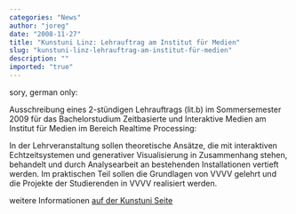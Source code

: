 ```yaml
---
categories: "News"
author: "joreg"
date: "2008-11-27"
title: "Kunstuni Linz: Lehrauftrag am Institut für Medien"
slug: "kunstuni-linz-lehrauftrag-am-institut-für-medien"
description: ""
imported: "true"
---
```



sory, german only:

Ausschreibung eines 2-stündigen Lehrauftrags (lit.b) im Sommersemester 2009 für das Bachelorstudium Zeitbasierte und Interaktive Medien am Institut für Medien im Bereich Realtime Processing:

In der Lehrveranstaltung sollen theoretische Ansätze, die mit interaktiven Echtzeitsystemen und generativer Visualisierung in Zusammenhang stehen, behandelt und durch Analysearbeit  an bestehenden Installationen vertieft werden.  Im praktischen Teil sollen die Grundlagen von VVVV gelehrt und die Projekte der Studierenden in VVVV realisiert werden. 

weitere Informationen [auf der Kunstuni Seite](http://www.ufg.ac.at/Jobs-Detail.2144+M5d5bdfd94d8.0.html)